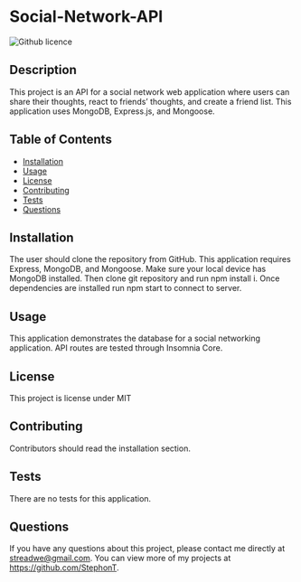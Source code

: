 # Social-Network-API
  ![Github licence](http://img.shields.io/badge/license-MIT-blue.svg)

  ## Description
  This project is an API for a social network web application where users can share their thoughts, react to friends’ thoughts, and create a friend list. This application uses MongoDB, Express.js, and Mongoose.

  ## Table of Contents
  * [Installation](#installation)
  * [Usage](#usage)
  * [License](#license)
  * [Contributing](#contributing)
  * [Tests](#tests)
  * [Questions](#questions)

  ## Installation
  The user should clone the repository from GitHub. This application requires Express, MongoDB, and Mongoose. Make sure your local device has MongoDB installed. Then clone git repository and run npm install i. Once dependencies are installed run npm start to connect to server.

  ## Usage
  This application demonstrates the database for a social networking application. API routes are tested through Insomnia Core.

  ## License
  This project is license under MIT

  ## Contributing
  Contributors should read the installation section.
  
  ## Tests
  There are no tests for this application.

  ## Questions
  If you have any questions about this project, please contact me directly at streadwe@gmail.com. You can view more of my projects at https://github.com/StephonT.